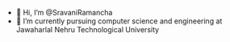 - 👋 Hi, I’m @SravaniRamancha
- 🌱 I’m currently pursuing computer science and engineering at Jawaharlal Nehru Technological University
<!---
SravaniRamancha/SravaniRamancha is a ✨ special ✨ repository because its `README.md` (this file) appears on your GitHub profile.
You can click the Preview link to take a look at your changes.
--->
